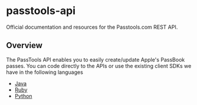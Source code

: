 passtools-api
=============

Official documentation and resources for the Passtools.com REST API.



## Overview

The PassTools API enables you to easily create/update Apple's PassBook passes. 
You can code directly to the APIs or use the existing client SDKs we have in the following languages
* [Java](https://github.com/tello/passtools-java)
* [Ruby](https://github.com/tello/passtools-ruby)
* [Python](https://github.com/tello/passtools-python)



